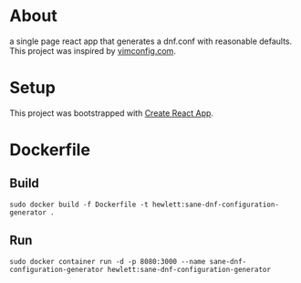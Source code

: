 # About
a single page react app that generates a dnf.conf with reasonable defaults. This project was inspired by [vimconfig.com](https://vimconfig.com/).

# Setup

This project was bootstrapped with [Create React App](https://github.com/facebook/create-react-app).

# Dockerfile 

## Build
`sudo docker build -f Dockerfile -t hewlett:sane-dnf-configuration-generator .`

## Run
`sudo docker container run -d -p 8080:3000 --name sane-dnf-configuration-generator hewlett:sane-dnf-configuration-generator`


